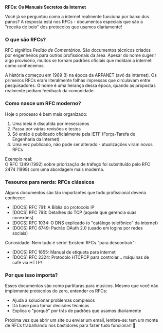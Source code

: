 

**RFCs: Os Manuais Secretos da Internet**

Você já se perguntou como a internet realmente funciona por baixo dos panos? A resposta está nos RFCs - documentos especiais que são a "receita de bolo" dos protocolos que usamos diariamente!

### O que são RFCs?

RFC significa *Pedido de Comentários*. São documentos técnicos criados por engenheiros para outros profissionais da área. Apesar do nome sugerir algo provisório, muitos se tornam padrões oficiais que moldam a internet como conhecemos.

A história começou em 1969 (!) na época da ARPANET (avó da internet). Os primeiros RFCs eram literalmente folhas impressas que circulavam entre pesquisadores. O nome é uma herança dessa época, quando as propostas realmente pediam feedback da comunidade.

### Como nasce um RFC moderno?

Hoje o processo é bem mais organizado:
1. Uma ideia é discutida por meses/anos
2. Passa por várias revisões e testes
3. Só então é publicado oficialmente pela IETF (Força-Tarefa de Engenharia da Internet)
4. Uma vez publicado, não pode ser alterado - atualizações viram novos RFCs

Exemplo real:  
O RFC 1349 (1992) sobre priorização de tráfego foi substituído pelo RFC 2474 (1998) com uma abordagem mais moderna.

### Tesouros para nerds: RFCs clássicos

Alguns documentos são tão importantes que todo profissional deveria conhecer:
- [DOCS] RFC 791: A Bíblia do protocolo IP
- [DOCS] RFC 793: Detalhes do TCP (aquele que gerencia suas conexões)
- [DOCS] RFC 1034: O DNS explicado (o "catálogo telefônico" da internet)
- [DOCS] RFC 6749: Padrão OAuth 2.0 (usado em logins por redes sociais)

Curiosidade: Nem tudo é sério! Existem RFCs "para descontrair":
- [DOCS] RFC 1855: Manual de etiqueta para internet
- [DOCS] RFC 2324: Protocolo HTCPCP para controlar... máquinas de café via HTTP!

### Por que isso importa?

Esses documentos são como partituras para músicos. Mesmo que você não implemente protocolos do zero, entender os RFCs:
- Ajuda a solucionar problemas complexos
- Dá base para tomar decisões técnicas
- Explica o "porquê" por trás de padrões que usamos diariamente

Próxima vez que abrir um site ou enviar um email, lembre-se: tem um monte de RFCs trabalhando nos bastidores para fazer tudo funcionar! 🚀